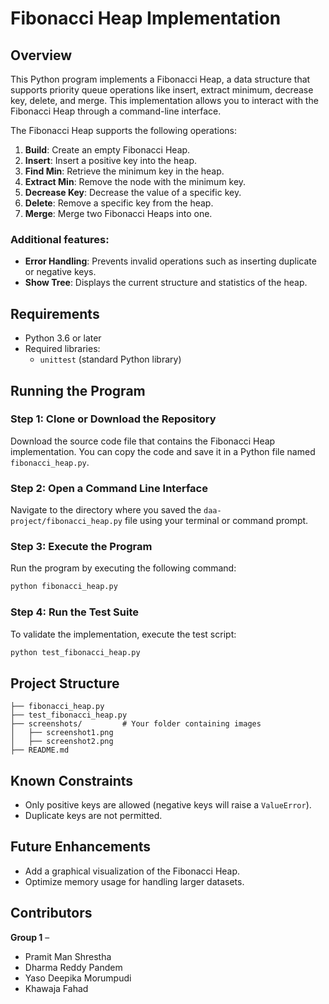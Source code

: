 
# Fibonacci Heap Implementation

## Overview

This Python program implements a Fibonacci Heap, a data structure that supports priority queue operations like insert, extract minimum, decrease key, delete, and merge. This implementation allows you to interact with the Fibonacci Heap through a command-line interface.

The Fibonacci Heap supports the following operations:
1. **Build**: Create an empty Fibonacci Heap.
2. **Insert**: Insert a positive key into the heap.
3. **Find Min**: Retrieve the minimum key in the heap.
4. **Extract Min**: Remove the node with the minimum key.
5. **Decrease Key**: Decrease the value of a specific key.
6. **Delete**: Remove a specific key from the heap.
7. **Merge**: Merge two Fibonacci Heaps into one.

### Additional features:
- **Error Handling**: Prevents invalid operations such as inserting duplicate or negative keys.
- **Show Tree**: Displays the current structure and statistics of the heap.

## Requirements

- Python 3.6 or later
- Required libraries:
  - `unittest` (standard Python library)

## Running the Program

### Step 1: Clone or Download the Repository
Download the source code file that contains the Fibonacci Heap implementation. You can copy the code and save it in a Python file named `fibonacci_heap.py`.

### Step 2: Open a Command Line Interface
Navigate to the directory where you saved the `daa-project/fibonacci_heap.py` file using your terminal or command prompt.

### Step 3: Execute the Program
Run the program by executing the following command:

```bash
python fibonacci_heap.py
```

### Step 4: Run the Test Suite
To validate the implementation, execute the test script:

```bash
python test_fibonacci_heap.py
```

## Project Structure

```project/
├── fibonacci_heap.py
├── test_fibonacci_heap.py
├── screenshots/         # Your folder containing images
│   ├── screenshot1.png
│   ├── screenshot2.png
├── README.md
```
## Known Constraints

- Only positive keys are allowed (negative keys will raise a `ValueError`).
- Duplicate keys are not permitted.

## Future Enhancements

- Add a graphical visualization of the Fibonacci Heap.
- Optimize memory usage for handling larger datasets.

## Contributors

**Group 1** –
- Pramit Man Shrestha
- Dharma Reddy Pandem
- Yaso Deepika Morumpudi
- Khawaja Fahad
